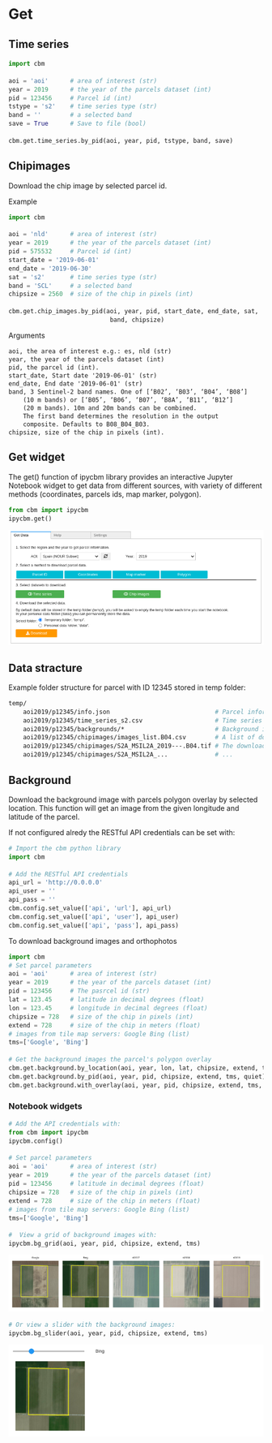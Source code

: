 # Get


## Time series

```python
import cbm

aoi = 'aoi'      # area of interest (str)
year = 2019      # the year of the parcels dataset (int)
pid = 123456     # Parcel id (int)
tstype = 's2'    # time series type (str)
band = ''        # a selected band
save = True      # Save to file (bool)

cbm.get.time_series.by_pid(aoi, year, pid, tstype, band, save)
```

## Chipimages

Download the chip image by selected parcel id.

Example
```python
import cbm

aoi = 'nld'      # area of interest (str)
year = 2019      # the year of the parcels dataset (int)
pid = 575532     # Parcel id (int)
start_date = '2019-06-01'
end_date = '2019-06-30'
sat = 's2'       # time series type (str)
band = 'SCL'     # a selected band
chipsize = 2560  # size of the chip in pixels (int)

cbm.get.chip_images.by_pid(aoi, year, pid, start_date, end_date, sat,
                            band, chipsize)
```
Arguments

    aoi, the area of interest e.g.: es, nld (str)
    year, the year of the parcels dataset (int)
    pid, the parcel id (int).
    start_date, Start date '2019-06-01' (str)
    end_date, End date '2019-06-01' (str)
    band, 3 Sentinel-2 band names. One of [‘B02’, ‘B03’, ‘B04’, ‘B08’]
        (10 m bands) or [‘B05’, ‘B06’, ‘B07’, ‘B8A’, ‘B11’, ‘B12’]
        (20 m bands). 10m and 20m bands can be combined.
        The first band determines the resolution in the output
        composite. Defaults to B08_B04_B03.
    chipsize, size of the chip in pixels (int).


## Get widget

The get() function of ipycbm library provides an interactive Jupyter Notebook widget to get data from different sources, with variety of different methods (coordinates, parcels ids, map marker, polygon).

```python
from cbm import ipycbm
ipycbm.get()
```

![](https://raw.githubusercontent.com/konanast/cbm_media/main/ipycbm_get_01.png)


## Data stracture

Example folder structure for parcel with ID 12345 stored in temp folder:
```sh
temp/
    aoi2019/p12345/info.json                             # Parcel information in .json format
    aoi2019/p12345/time_series_s2.csv                    # Time series form the parcel in .csv format
    aoi2019/p12345/backgrounds/*                         # Background images
    aoi2019/p12345/chipimages/images_list.B04.csv        # A list of downloaded images in .csv format
    aoi2019/p12345/chipimages/S2A_MSIL2A_2019---.B04.tif # The downloaded chip images
    aoi2019/p12345/chipimages/S2A_MSIL2A_...             # ...
```


## Background

Download the background image with parcels polygon overlay by selected
location. This function will get an image from the given longitude and latitude of the parcel.

If not configured alredy the RESTful API credentials can be set with:
```python
# Import the cbm python library
import cbm

# Add the RESTful API credentials
api_url = 'http://0.0.0.0'
api_user = ''
api_pass = ''
cbm.config.set_value(['api', 'url'], api_url)
cbm.config.set_value(['api', 'user'], api_user)
cbm.config.set_value(['api', 'pass'], api_pass)
```

To download background images and orthophotos
```python
import cbm
# Set parcel parameters
aoi = 'aoi'      # area of interest (str)
year = 2019      # the year of the parcels dataset (int)
pid = 123456     # The pasrcel id (str)
lat = 123.45     # latitude in decimal degrees (float)
lon = 123.45     # longitude in decimal degrees (float)
chipsize = 728   # size of the chip in pixels (int)
extend = 728     # size of the chip in meters (float)
# images from tile map servers: Google Bing (list)
tms=['Google', 'Bing']

# Get the background images the parcel's polygon overlay
cbm.get.background.by_location(aoi, year, lon, lat, chipsize, extend, tms, quiet)
cbm.get.background.by_pid(aoi, year, pid, chipsize, extend, tms, quiet)
cbm.get.background.with_overlay(aoi, year, pid, chipsize, extend, tms, quiet)
```

### Notebook widgets

```python
# Add the API credentials with:
from cbm import ipycbm
ipycbm.config()

# Set parcel parameters
aoi = 'aoi'      # area of interest (str)
year = 2019      # the year of the parcels dataset (int)
pid = 123456     # latitude in decimal degrees (float)
chipsize = 728   # size of the chip in pixels (int)
extend = 728     # size of the chip in meters (float)
# images from tile map servers: Google Bing (list)
tms=['Google', 'Bing']

#  View a grid of background images with:
ipycbm.bg_grid(aoi, year, pid, chipsize, extend, tms)
```

![](https://raw.githubusercontent.com/konanast/cbm_media/main/ipycbm_bg_grid_01.png)

```python
# Or view a slider with the background images:
ipycbm.bg_slider(aoi, year, pid, chipsize, extend, tms)
```

![](https://raw.githubusercontent.com/konanast/cbm_media/main/ipycbm_bg_slider_01.png)

